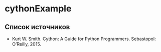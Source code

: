 # cythonExample

## Список источников
* Kurt W. Smith. Cython: A Guide for Python Programmers. Sebastopol: O’Reilly, 2015.
